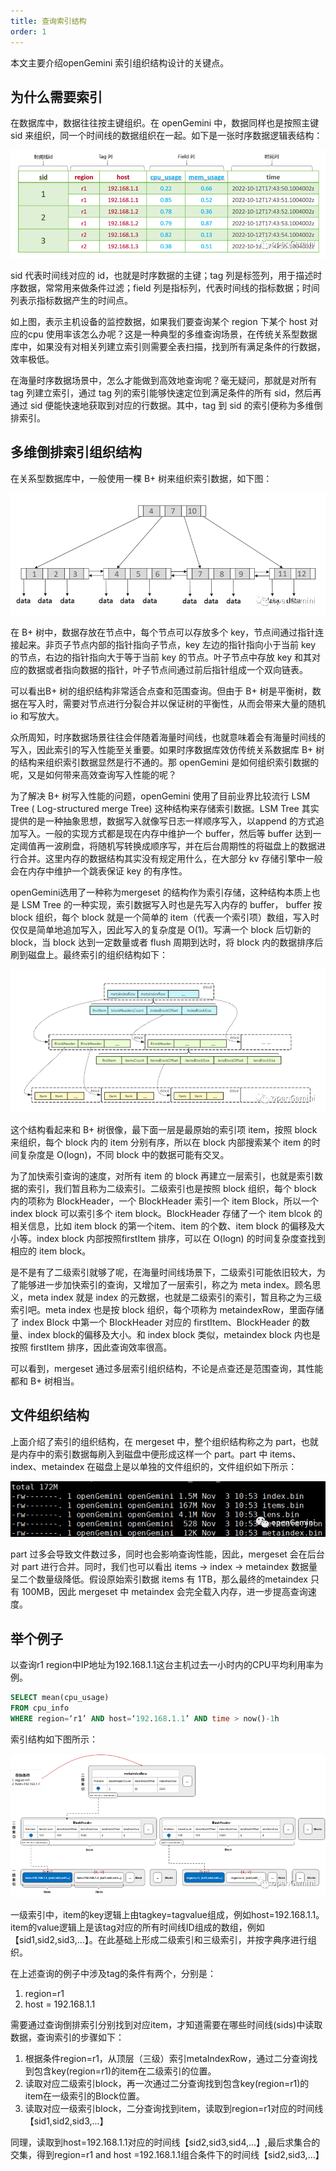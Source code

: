 ```yaml
---
title: 查询索引结构
order: 1
---
```


本文主要介绍openGemini 索引组织结构设计的关键点。

## **为什么需要索引**

在数据库中，数据往往按主键组织。在 openGemini 中，数据同样也是按照主键 sid 来组织，同一个时间线的数据组织在一起。如下是一张时序数据逻辑表结构：

![图片](../../../../static/img/guide/kernel/index-1.png)

sid 代表时间线对应的 id，也就是时序数据的主键；tag 列是标签列，用于描述时序数据，常常用来做条件过滤；field 列是指标列，代表时间线的指标数据；时间列表示指标数据产生的时间点。

如上图，表示主机设备的监控数据，如果我们要查询某个 region 下某个 host 对应的cpu 使用率该怎么办呢？这是一种典型的多维查询场景，在传统关系型数据库中，如果没有对相关列建立索引则需要全表扫描，找到所有满足条件的行数据，效率极低。

在海量时序数据场景中，怎么才能做到高效地查询呢？毫无疑问，那就是对所有 tag 列建立索引，通过 tag 列的索引能够快速定位到满足条件的所有 sid，然后再通过 sid 便能快速地获取到对应的行数据。其中，tag 到 sid 的索引便称为多维倒排索引。

## **多维倒排索引组织结构**

在关系型数据库中，一般使用一棵 B+ 树来组织索引数据，如下图：

![图片](../../../../static/img/guide/kernel/index-2.png)

在 B+ 树中，数据存放在节点中，每个节点可以存放多个 key，节点间通过指针连接起来。非页子节点内部的指针指向子节点，key 左边的指针指向小于当前 key 的节点，右边的指针指向大于等于当前 key 的节点。叶子节点中存放 key 和其对应的数据或者指向数据的指针，叶子节点间通过前后指针组成一个双向链表。

可以看出B+ 树的组织结构非常适合点查和范围查询。但由于 B+ 树是平衡树，数据在写入时，需要对节点进行分裂合并以保证树的平衡性，从而会带来大量的随机 io 和写放大。

众所周知，时序数据场景往往会伴随着海量时间线，也就意味着会有海量时间线的写入，因此索引的写入性能至关重要。如果时序数据库效仿传统关系数据库 B+ 树的结构来组织索引数据显然是行不通的。那 openGemini 是如何组织索引数据的呢，又是如何带来高效查询写入性能的呢？

为了解决 B+ 树写入性能的问题，openGemini 使用了目前业界比较流行 LSM Tree ( Log-structured merge Tree) 这种结构来存储索引数据。LSM Tree 其实提供的是一种抽象思想，数据写入就像写日志一样顺序写入，以append 的方式追加写入。一般的实现方式都是现在内存中维护一个 buffer，然后等 buffer 达到一定阈值再一波刷盘，将随机写转换成顺序写，并在后台周期性的将磁盘上的数据进行合并。这里内存的数据结构其实没有规定用什么，在大部分 kv 存储引擎中一般会在内存中维护一个跳表保证 key 的有序性。

openGemini选用了一种称为mergeset 的结构作为索引存储，这种结构本质上也是 LSM Tree 的一种实现，索引数据写入时也是先写入内存的 buffer， buffer 按block 组织，每个 block 就是一个简单的 item（代表一个索引项）数组，写入时仅仅是简单地追加写入，因此写入的复杂度是 O(1)。写满一个 block 后切新的 block，当 block 达到一定数量或者 flush 周期到达时，将 block 内的数据排序后刷到磁盘上。最终索引的组织结构如下：

![图片](../../../../static/img/guide/kernel/index-3.png)

这个结构看起来和 B+ 树很像，最下面一层是最原始的索引项 item，按照 block 来组织，每个 block 内的 item 分别有序，所以在 block 内部搜索某个 item 的时间复杂度是 O(logn)，不同 block 中的数据可能有交叉。

为了加快索引查询的速度，对所有 item 的 block 再建立一层索引，也就是索引数据的索引，我们暂且称为二级索引。二级索引也是按照 block 组织，每个 block 内的项称为 BlockHeader，一个 BlockHeader 索引一个 item Block，所以一个 index block 可以索引多个 item block。BlockHeader 存储了一个 item blcok 的相关信息，比如 item block 的第一个item、item 的个数、item block 的偏移及大小等。index block 内部按照firstItem 排序，可以在 O(logn) 的时间复杂度查找到相应的 item block。

是不是有了二级索引就够了呢，在海量时间线场景下，二级索引可能依旧较大，为了能够进一步加快索引的查询，又增加了一层索引，称之为 meta index。顾名思义，meta index 就是 index 的元数据，也就是二级索引的索引，暂且称之为三级索引吧。meta index 也是按 block 组织，每个项称为 metaindexRow，里面存储了 index Block 中第一个 BlockHeader 对应的 firstItem、BlockHeader 的数量、index block的偏移及大小。和 index block 类似，metaindex block 内也是按照 firstItem 排序，因此查询效率很高。

可以看到，mergeset 通过多层索引组织结构，不论是点查还是范围查询，其性能都和 B+ 树相当。

## **文件组织结构**

上面介绍了索引的组织结构，在 mergeset 中，整个组织结构称之为 part，也就是内存中的索引数据每刷入到磁盘中便形成这样一个 part。part 中 items、index、metaindex 在磁盘上是以单独的文件组织的，文件组织如下所示：

![图片](../../../../static/img/guide/kernel/index-4.png)

part 过多会导致文件数过多，同时也会影响查询性能，因此，mergeset 会在后台对 part 进行合并。同时，我们也可以看出 items -> index -> metaindex 数据量呈二个数量级降低。假设原始索引数据 items 有 1TB，那么最终的metaindex 只有 100MB，因此 mergeset 中 metaindex 会完全载入内存，进一步提高查询速度。

## **举个例子**

以查询r1 region中IP地址为192.168.1.1这台主机过去一小时内的CPU平均利用率为例。

```sql
SELECT mean(cpu_usage)
FROM cpu_info
WHERE region=‘r1’ AND host=‘192.168.1.1’ AND time > now()-1h
```

索引结构如下图所示：

![图片](../../../../static/img/guide/kernel/index-5.png)

一级索引中，item的key逻辑上由tagkey=tagvalue组成，例如host=192.168.1.1。item的value逻辑上是该tag对应的所有时间线ID组成的数组，例如【sid1,sid2,sid3,...】。在此基础上形成二级索引和三级索引，并按字典序进行组织。

在上述查询的例子中涉及tag的条件有两个，分别是：

1. region=r1
2. host = 192.168.1.1

需要通过查询倒排索引分别找到对应item，才知道需要在哪些时间线(sids)中读取数据，查询索引的步骤如下：

1. 根据条件region=r1，从顶层（三级）索引metaIndexRow，通过二分查询找到包含key(region=r1)的item在二级索引的位置。
2. 读取对应二级索引block，再一次通过二分查询找到包含key(region=r1)的item在一级索引的Block位置。
3. 读取对应一级索引block，二分查询找到item，读取到region=r1对应的时间线【sid1,sid2,sid3,...】

同理，读取到host=192.168.1.1对应的时间线【sid2,sid3,sid4,...】,最后求集合的交集，得到region=r1 and host =192.168.1.1组合条件下的时间线【sid2,sid3,...】
